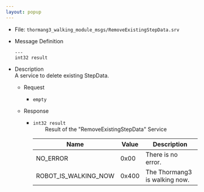 ```yaml
---
layout: popup
---
```


- File: `thormang3_walking_module_msgs/RemoveExistingStepData.srv`

- Message Definition
  ```
  ---
  int32 result
  ```

- Description  
A service to delete existing StepData.

  - Request
    * `empty`

  - Response  
    * `int32 result`  
&emsp;&emsp; Result of the "RemoveExistingStepData" Service

        | Name                       | Value | Description                                    |
        |----------------------------|-------|------------------------------------------------|
        | NO_ERROR                   | 0x00  | There is no error.                             |
        | ROBOT_IS_WALKING_NOW       | 0x400 | The Thormang3 is walking now.                  |
